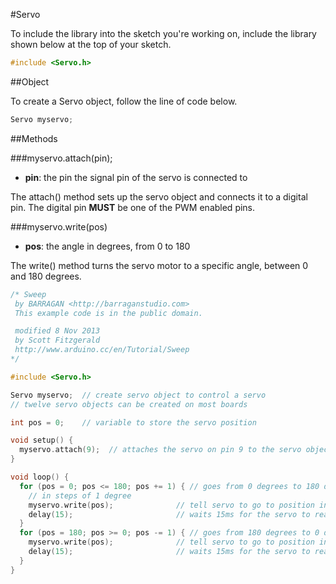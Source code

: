 #Servo

To include the library into the sketch you're working on, include the library shown below at the top of your sketch.

```c++
#include <Servo.h>
```

##Object

To create a Servo object, follow the line of code below. 

```c++
Servo myservo;
```

##Methods

###myservo.attach(pin);

* **pin**: the pin the signal pin of the servo is connected to

The attach() method sets up the servo object and connects it to a digital pin. The digital pin **MUST** be one of the PWM enabled pins.

###myservo.write(pos)

* **pos**: the angle in degrees, from 0 to 180

The write() method turns the servo motor to a specific angle, between 0 and 180 degrees.

```c++
/* Sweep
 by BARRAGAN <http://barraganstudio.com>
 This example code is in the public domain.

 modified 8 Nov 2013
 by Scott Fitzgerald
 http://www.arduino.cc/en/Tutorial/Sweep
*/

#include <Servo.h>

Servo myservo;  // create servo object to control a servo
// twelve servo objects can be created on most boards

int pos = 0;    // variable to store the servo position

void setup() {
  myservo.attach(9);  // attaches the servo on pin 9 to the servo object
}

void loop() {
  for (pos = 0; pos <= 180; pos += 1) { // goes from 0 degrees to 180 degrees
    // in steps of 1 degree
    myservo.write(pos);              // tell servo to go to position in variable 'pos'
    delay(15);                       // waits 15ms for the servo to reach the position
  }
  for (pos = 180; pos >= 0; pos -= 1) { // goes from 180 degrees to 0 degrees
    myservo.write(pos);              // tell servo to go to position in variable 'pos'
    delay(15);                       // waits 15ms for the servo to reach the position
  }
}
```